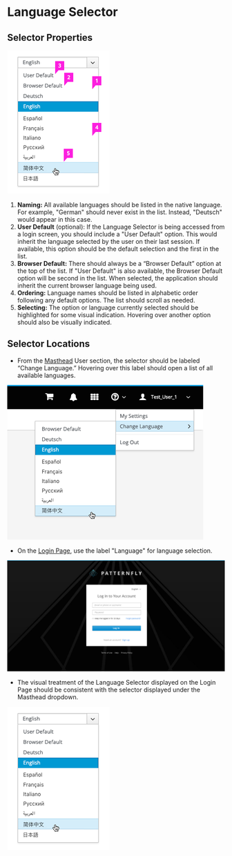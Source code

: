 # Language Selector

## Selector Properties
  ![Language Selector](img/languages-2.png)

  1. **Naming:** All available languages should be listed in the native language. For example, "German" should never exist in the list. Instead, "Deutsch" would appear in this case.
  2. **User Default** (optional): If the Language Selector is being accessed from a login screen, you should include a "User Default" option. This would inherit the language selected by the user on their last session. If available, this option should be the default selection and the first in the list.
  3. **Browser Default:** There should always be a “Browser Default” option at the top of the list. If "User Default" is also available, the Browser Default option will be second in the list. When selected, the application should inherit the current browser language being used.
  4. **Ordering:** Language names should be listed in alphabetic order following any default options. The list should scroll as needed.
  5. **Selecting:** The option or language currently selected should be highlighted for some visual indication. Hovering over another option should also be visually indicated.


## Selector Locations
  * From the [Masthead](https://www.patternfly.org/pattern-library/application-framework/masthead/#_) User section, the selector should be labeled “Change Language.” Hovering over this label should open a list of all available languages.

  ![Language Selector in Masthead](img/v2_language_2.png)

  * On the [Login Page](https://www.patternfly.org/pattern-library/application-framework/login-page/#_), use the label "Language" for language selection.

  ![Language Selector on Login Page](img/language_05.png)

  * The visual treatment of the Language Selector displayed on the Login Page should be consistent with the selector displayed under the Masthead dropdown.

  ![Language Selector Combobox](img/v2_language_1.png)
